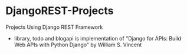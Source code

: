 # DjangoREST-Projects
Projects Using Django REST Framework
- library, todo and blogapi is implementation of "Django for APIs: Build Web APIs with Python Django" by William S. Vincent
